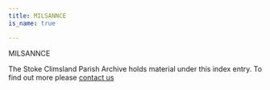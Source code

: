 ```yaml
---
title: MILSANNCE
is_name: true

---
```


MILSANNCE


The Stoke Climsland Parish Archive holds material under this index entry. To find out more please [contact us](/contact/)
